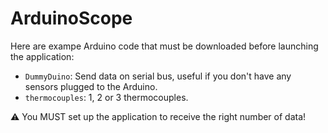 ArduinoScope
===

Here are exampe Arduino code that must be downloaded before launching the application:

- `DummyDuino`: Send data on serial bus, useful if you don't have any sensors plugged to the Arduino.
- `thermocouples`: 1, 2 or 3 thermocouples.

:warning: You MUST set up the application to receive the right number of data!

